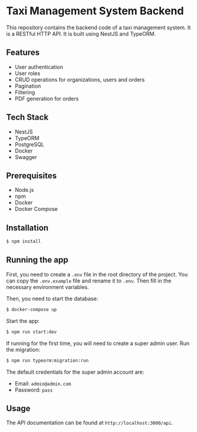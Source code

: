 # Taxi Management System Backend

This repository contains the backend code of a taxi management system. It is a RESTful HTTP API. It is built using NestJS and TypeORM.

## Features

- User authentication
- User roles
- CRUD operations for organizations, users and orders
- Pagination
- Filtering
- PDF generation for orders

## Tech Stack

- NestJS
- TypeORM
- PostgreSQL
- Docker
- Swagger

## Prerequisites

- Node.js
- npm
- Docker
- Docker Compose

## Installation

```bash
$ npm install
```

## Running the app

First, you need to create a `.env` file in the root directory of the project. You can copy the `.env.example` file and rename it to `.env`. Then fill in the necessary environment variables.

Then, you need to start the database:

```bash
$ docker-compose up
```

Start the app:

```bash
$ npm run start:dev
```

If running for the first time, you will need to create a super admin user.
Run the migration:

```bash
$ npm run typeorm:migration:run
```

The default credentials for the super admin account are:

- Email: `admin@admin.com`
- Password: `pass`

## Usage

The API documentation can be found at `http://localhost:3000/api`.